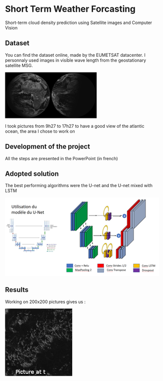 # Short Term Weather Forcasting
Short-term cloud density prediction using Satellite images and Computer Vision

## Dataset
You can find the dataset online, made by the EUMETSAT datacenter. I personnaly used images in visible wave length from the geostationary satellite MSG.


<img align="left" src="./README-Images/VIS8_MSG4-SEVI-MSG15-0100-NA-20190502092744.jpg" width="150" />
<img 
src="./README-Images/VIS8_MSG4-SEVI-MSG15-0100-NA-20190502172744.jpg" width="150" />

I took pictures from 9h27 to 17h27 to have a good view of the atlantic ocean, the area I chose to work on


## Development of the project
All the steps are presented in the PowerPoint (in french)

## Adopted solution

The best performing algorithms were the U-net and the U-net mixed with LSTM

<img src="./README-Images/unet.png" />

## Results

Working on 200x200 pictures gives us :

<img src="./README-Images/example-gif.gif" />